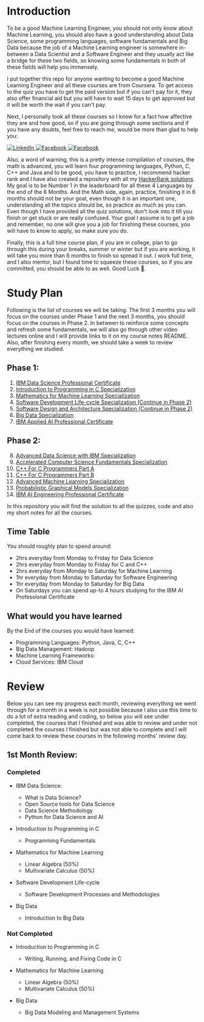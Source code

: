 <h1>Introduction</h1>



To be a good Machine Learning Engineer, you should not only know about Machine Learning, you should also have a good understanding about Data Science, some programming languages, software fundamentals and Big Data because the job of a Machine Learning engineer is somewhere in-between a Data Scientist and a Software Engineer and they usually act like a bridge for these two fields, so knowing some fundamentals in both of these fields will help you immensely.

I put together this repo for anyone wanting to become a good Machine Learning Engineer and all these courses are from Coursera. To get access to the quiz you have to get the paid version but if you can't pay for it, they also offer financial aid but you will have to wait 15 days to get approved but it will be worth the wait if you can't pay.

Next, I personally took all these courses so I know for a fact how affective they are and how good, so if you are going through some sections and if you have any doubts, feel free to reach me, would be more than glad to help you:

<a href="https://www.linkedin.com/in/mukesh-mithrakumar/">
    <img src="https://img.shields.io/badge/LinkedIn-blue.svg?" alt="LinkedIn">
</a>
<a href="https://www.facebook.com/adhiraiyan/">
    <img src="https://img.shields.io/badge/Facebook-brightgreen.svg?" alt="Facebook">
</a>
<a href="https://twitter.com/MMithrakumar">
    <img src="https://img.shields.io/badge/Twitter-purple.svg?" alt="Facebook">
</a>

Also, a word of warning, this is a pretty intense compilation of courses, the math is advanced, you will learn four programming languages, Python, C, C++ and Java and to be good, you have to practice, I recommend hacker rank and I have also created a repository with all my [HackerRank solutions](https://github.com/mukeshmithrakumar/HackerRankSolutions). My goal is to be Number 1 in the leaderboard for all these 4 Languages by the end of the 6 Months. And the Math side, again, practice, finishing it in 6 months should not be your goal, even though it is an important one, understanding all the topics should be, so practice as much as you can. Even though I have provided all the quiz solutions, don't look into it till you finish or get stuck or are really confused. Your goal I assume is to get a job and remember, no one will give you a job for finishing these courses, you will have to know to apply, so make sure you do.

Finally, this is a full time course plan, if you are in college, plan to go through this during your breaks, summer or winter but if you are working, it will take you more than 6 months to finish so spread it out. I work full time, and I also mentor, but I found time to squeeze these courses, so if you are committed, you should be able to as well. Good Luck 🙂.



<h1>Study Plan</h1>



Following is the list of courses we will be taking. The first 3 months you will focus on the courses under Phase 1 and the next 3 months, you should focus on the courses in Phase 2. In between to reinforce some concepts and refresh some fundamentals, we will also go through other video lectures online and I will provide links to it on my course notes README. Also, after finishing every month, we should take a week to review everything we studied.

<h2>Phase 1:</h2>

1. [IBM Data Science Professional Certificate](https://www.coursera.org/professional-certificates/ibm-data-science)
2. [Introduction to Programming in C Specialization](https://www.coursera.org/specializations/c-programming)
3. [Mathematics for Machine Learning Specialization](https://www.coursera.org/specializations/mathematics-machine-learning)
4. [Software Development Life-cycle Specialization (Continue in Phase 2)](https://www.coursera.org/specializations/software-development-lifecycle)
5. [Software Design and Architecture Specialization (Continue in Phase 2)](https://www.coursera.org/specializations/software-design-architecture)
6. [Big Data Specialization](https://www.coursera.org/specializations/big-data)
7. [IBM Applied AI Professional Certificate](https://www.coursera.org/professional-certificates/applied-artifical-intelligence-ibm-watson-ai)


<h2>Phase 2:</h2>

8. [Advanced Data Science with IBM Specialization](https://www.coursera.org/specializations/advanced-data-science-ibm)
9. [Accelerated Computer Science Fundamentals Specialization](https://www.coursera.org/specializations/cs-fundamentals)
10. [C++ For C Programmers Part A](https://www.coursera.org/learn/c-plus-plus-a)
11. [C++ For C Programmers Part B](https://www.coursera.org/learn/c-plus-plus-b)
12. [Advanced Machine Learning Specialization](https://www.coursera.org/specializations/aml)
13. [Probabilistic Graphical Models Specialization](https://www.coursera.org/specializations/probabilistic-graphical-models)
14. [IBM AI Engineering Professional Certificate](https://www.coursera.org/professional-certificates/ai-engineer?)


In this repository you will find the solution to all the quizzes, code and also my short notes for all the courses.

<h2>Time Table</h2>

You should roughly plan to spend around:
- 2hrs everyday from Monday to Friday for Data Science
- 2hrs everyday from Monday to Friday for C and C++
- 2hrs everyday from Monday to Saturday for Machine Learning
- 1hr everyday from Monday to Saturday for Software Engineering
- 1hr everyday from Monday to Saturday for Big Data
- On Saturdays you can spend up-to 4 hours studying for the IBM AI Professional Certificate


<h2>What would you have learned</h2>

By the End of the courses you would have learned:

- Programming Languages: Python, Java, C, C++
- Big Data Management: Hadoop
- Machine Learning Frameworks:
- Cloud Services: IBM Cloud



<h1>Review</h1>

Below you can see my progress each month, reviewing everything we went through for a month in a week is not possible because I also use this time to do a lot of extra reading and coding, so below you will see under completed, the courses that I finished and was able to review and under not completed the courses I finished but was not able to complete and I will come back to review these courses in the following months' review day.


<h2>1st Month Review:</h2>


<h3>Completed</h3>

- IBM Data Science:
    - What is Data Science?
    - Open Source tools for Data Science
    - Data Science Methodology
    - Python for Data Science and AI

- Introduction to Programming in C
    - Programming Fundamentals

- Mathematics for Machine Learning
    - Linear Algebra (50%)
    - Multivariate Calculus (50%)

- Software Development Life-cycle
    - Software Development Processes and Methodologies

- Big Data
    - Introduction to Big Data


<h3>Not Completed</h3>

- Introduction to Programming in C
    - Writing, Running, and Fixing Code in C

- Mathematics for Machine Learning
    - Linear Algebra (50%)
    - Multivariate Calculus (50%)

- Big Data
    - Big Data Modeling and Management Systems
